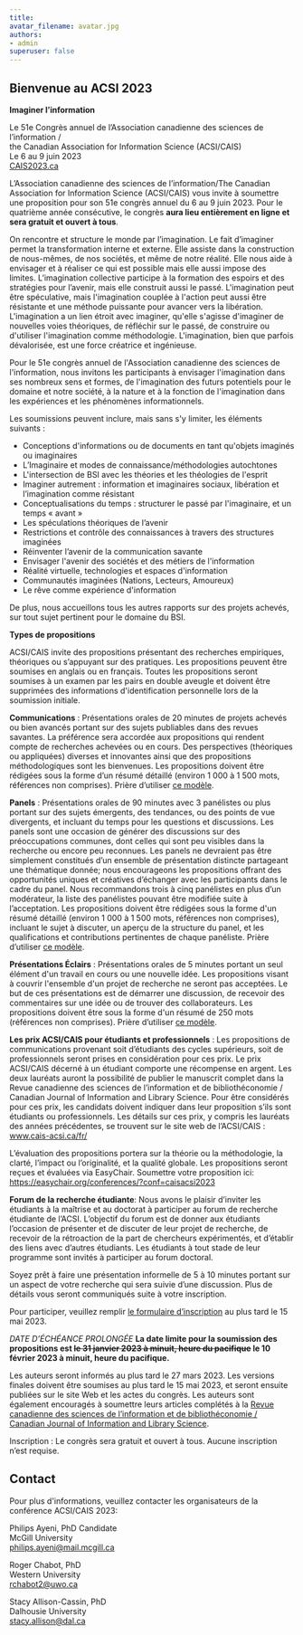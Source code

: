```yaml
---
title: 
avatar_filename: avatar.jpg
authors:
- admin
superuser: false
---
```

## Bienvenue au ACSI 2023  
**Imaginer l’information**

Le 51e Congrès annuel de l’Association canadienne des sciences de l’information / 
</br>the Canadian Association for Information Science (ACSI/CAIS)
</br>Le 6 au 9 juin 2023
</br>[CAIS2023.ca](https://cais2023.ca/)

L’Association canadienne des sciences de l’information/The Canadian Association for Information Science (ACSI/CAIS) vous invite à soumettre une proposition pour son 51e congrès annuel du 6 au 9 juin 2023. Pour le quatrième année consécutive, le congrès <b>aura lieu entièrement en ligne et sera gratuit et ouvert à tous</b>.
 
On rencontre et structure le monde par l’imagination. Le fait d’imaginer permet la transformation interne et externe. Elle assiste dans la construction de nous-mêmes, de nos sociétés, et même de notre réalité. Elle nous aide à envisager et à réaliser ce qui est possible mais elle aussi impose des limites. L’imagination collective participe à la formation des espoirs et des stratégies pour l’avenir, mais elle construit aussi le passé. L'imagination peut être spéculative, mais l'imagination couplée à l'action peut aussi être résistante et une méthode puissante pour avancer vers la libération. L'imagination a un lien étroit avec imaginer, qu'elle s'agisse d'imaginer de nouvelles voies théoriques, de réfléchir sur le passé, de construire ou d'utiliser l'imagination comme méthodologie. L'imagination, bien que parfois dévalorisée, est une force créatrice et ingénieuse.

Pour le 51e congrès annuel de l'Association canadienne des sciences de l'information, nous invitons les participants à envisager l'imagination dans ses nombreux sens et formes, de l'imagination des futurs potentiels pour le domaine et notre société, à la nature et à la fonction de l'imagination dans les expériences et les phénomènes informationnels.

Les soumissions peuvent inclure, mais sans s'y limiter, les éléments suivants :
* Conceptions d'informations ou de documents en tant qu'objets imaginés ou imaginaires
* L’Imaginaire et modes de connaissance/méthodologies autochtones
* L'intersection de BSI avec les théories et les théologies de l'esprit
* Imaginer autrement : information et imaginaires sociaux, libération et l’imagination comme résistant
* Conceptualisations du temps : structurer le passé par l'imaginaire, et un temps « avant »
* Les spéculations théoriques de l’avenir
* Restrictions et contrôle des connaissances à travers des structures imaginées
* Réinventer l’avenir de la communication savante
* Envisager l'avenir des sociétés et des métiers de l'information
* Réalité virtuelle, technologies et espaces d'information
* Communautés imaginées (Nations, Lecteurs, Amoureux)
* Le rêve comme expérience d'information

De plus, nous accueillons tous les autres rapports sur des projets achevés, sur tout sujet pertinent pour le domaine du BSI.

**Types de propositions**

ACSI/CAIS invite des propositions présentant des recherches empiriques, théoriques ou s’appuyant sur des pratiques. Les propositions peuvent être soumises en anglais ou en français. Toutes les propositions seront soumises à un examen par les pairs en double aveugle et doivent être supprimées des informations d'identification personnelle lors de la soumission initiale.

<b>Communications</b> : Présentations orales de 20 minutes de projets achevés ou bien avancés portant sur des sujets publiables dans des revues savantes.  La préférence sera accordée aux propositions qui rendent compte de recherches achevées ou en cours. Des perspectives (théoriques ou appliquées) diverses et innovantes ainsi que des propositions méthodologiques sont les bienvenues. Les propositions doivent être rédigées sous la forme d’un résumé détaillé (environ 1 000 à 1 500 mots, références non comprises). Prière d’utiliser <a href="CAIS-ACSI-2022-Abstract-Template.docx">ce modèle</a>.

<b>Panels</b> : Présentations orales de 90 minutes avec 3 panélistes ou plus portant sur des sujets émergents, des tendances, ou des points de vue divergents, et incluant du temps pour les questions et discussions. Les panels sont une occasion de générer des discussions sur des préoccupations communes, dont celles qui sont peu visibles dans la recherche ou encore peu reconnues. Les panels ne devraient pas être simplement constitués d’un ensemble de présentation distincte partageant une thématique donnée; nous encourageons les propositions offrant des opportunités uniques et créatives d’échanger avec les participants dans le cadre du panel. Nous recommandons trois à cinq panélistes en plus d’un modérateur, la liste des panélistes pouvant être modifiée suite à l’acceptation. Les propositions doivent être rédigées sous la forme d'un résumé détaillé (environ 1 000 à 1 500 mots, références non comprises), incluant le sujet à discuter, un aperçu de la structure du panel, et les qualifications et contributions pertinentes de chaque panéliste. Prière d’utiliser <a href="CAIS-ACSI-2022-Abstract-Template.docx">ce modèle</a>.

<b>Présentations Éclairs</b> : Présentations orales de 5 minutes portant un seul élément d'un travail en cours ou une nouvelle idée. Les propositions visant à couvrir l'ensemble d'un projet de recherche ne seront pas acceptées. Le but de ces présentations est de démarrer une discussion, de recevoir des commentaires sur une idée ou de trouver des collaborateurs. Les propositions doivent être sous la forme d'un résumé de 250 mots (références non comprises). Prière d’utiliser <a href="CAIS-ACSI-2022-Abstract-Template.docx">ce modèle</a>.

<b>Les prix ACSI/CAIS pour étudiants et professionnels</b> : Les propositions de communications provenant soit d’étudiants des cycles supérieurs, soit de professionnels seront prises en considération pour ces prix. Le prix ACSI/CAIS décerné à un étudiant comporte une récompense en argent. Les deux lauréats auront la possibilité de publier le manuscrit complet dans la Revue canadienne des sciences de l’information et de bibliothéconomie / Canadian Journal of Information and Library Science. Pour être considérés pour ces prix, les candidats doivent indiquer dans leur proposition s’ils sont étudiants ou professionnels. Les détails sur ces prix, y compris les lauréats des années précédentes, se trouvent sur le site web de l’ACSI/CAIS : www.cais-acsi.ca/fr/

L’évaluation des propositions portera sur la théorie ou la méthodologie, la clarté, l’impact ou l’originalité, et la qualité globale. Les propositions seront reçues et évaluées via EasyChair. Soumettre votre proposition ici: https://easychair.org/conferences/?conf=caisacsi2023

<b>Forum de la recherche étudiante</b>: Nous avons le plaisir d’inviter les étudiants à la maîtrise et au doctorat à participer au forum de recherche étudiante de l’ACSI. L’objectif du forum est de donner aux étudiants l’occasion de présenter et de discuter de leur projet de recherche, de recevoir de la rétroaction de la part de chercheurs expérimentés, et d’établir des liens avec d’autres étudiants. Les étudiants à tout stade de leur programme sont invités à participer au forum doctoral.

Soyez prêt à faire une présentation informelle de 5 à 10 minutes portant sur un aspect de votre recherche qui sera suivie d’une discussion. Plus de détails vous seront communiqués suite à votre inscription.

Pour participer, veuillez remplir [le formulaire d’inscription](https://forms.gle/Bw5kHgvQK4dTPTF46) au plus tard le 15 mai 2023.

*DATE D’ÉCHÉANCE PROLONGÉE*
<b>La date limite pour la soumission des propositions est <s>le 31 janvier 2023 à minuit, heure du pacifique</s> le 10 février 2023 à minuit, heure du pacifique.</b>

Les auteurs seront informés au plus tard le 27 mars 2023. Les versions finales doivent être soumises au plus tard le 15 mai 2023, et seront ensuite publiées sur le site Web et les actes du congrès. Les auteurs sont également encouragés à soumettre leurs articles complétés à la [Revue canadienne des sciences de l’information et de bibliothéconomie / Canadian Journal of Information and Library Science](https://ojs.lib.uwo.ca/index.php/cjils).

Inscription : Le congrès sera gratuit et ouvert à tous. Aucune inscription n’est requise. 

## Contact 
Pour plus d'informations, veuillez contacter les organisateurs de la conférence ACSI/CAIS 2023:

Philips Ayeni, PhD Candidate
</br>McGill University
</br>philips.ayeni@mail.mcgill.ca

Roger Chabot, PhD
</br>Western University
</br>rchabot2@uwo.ca

Stacy Allison-Cassin, PhD
</br>Dalhousie University
</br>stacy.allison@dal.ca 
